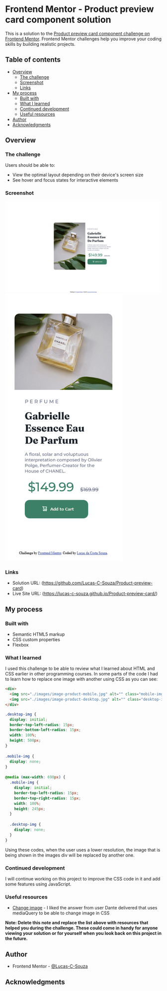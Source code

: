 # Frontend Mentor - Product preview card component solution

This is a solution to the [Product preview card component challenge on Frontend Mentor](https://www.frontendmentor.io/challenges/product-preview-card-component-GO7UmttRfa). Frontend Mentor challenges help you improve your coding skills by building realistic projects.

## Table of contents

- [Overview](#overview)
  - [The challenge](#the-challenge)
  - [Screenshot](#screenshot)
  - [Links](#links)
- [My process](#my-process)
  - [Built with](#built-with)
  - [What I learned](#what-i-learned)
  - [Continued development](#continued-development)
  - [Useful resources](#useful-resources)
- [Author](#author)
- [Acknowledgments](#acknowledgments)

## Overview

### The challenge

Users should be able to:

- View the optimal layout depending on their device's screen size
- See hover and focus states for interactive elements

### Screenshot

![](./Screenshots/desktop.png)
![](./Screenshots/mobile.png)

### Links

- Solution URL: (https://github.com/Lucas-C-Souza/Product-preview-card)
- Live Site URL: (https://lucas-c-souza.github.io/Product-preview-card/)

## My process

### Built with

- Semantic HTML5 markup
- CSS custom properties
- Flexbox

### What I learned

I used this challenge to be able to review what I learned about HTML and CSS earlier in other programming courses.
In some parts of the code I had to learn how to replace one image with another using CSS as you can see:

```html
<div>
  <img src="./images/image-product-mobile.jpg" alt="" class="mobile-img" />
  <img src="./images/image-product-desktop.jpg" alt="" class="desktop-img" />
</div>
```

```css
.desktop-img {
  display: initial;
  border-top-left-radius: 15px;
  border-bottom-left-radius: 15px;
  width: 100%;
  height: 500px;
}

.mobile-img {
  display: none;
}

@media (max-width: 690px) {
  .mobile-img {
    display: initial;
    border-top-left-radius: 15px;
    border-top-right-radius: 15px;
    width: 100%;
    height: 245px;
  }

  .desktop-img {
    display: none;
  }
}
```

Using these codes, when the user uses a lower resolution,
the image that is being shown in the images div will be replaced by another one.

### Continued development

I will continue working on this project to improve the CSS code in it and add some features using JavaScript.

### Useful resources

- [Change image](https://stackoverflow.com/questions/43370666/how-to-image-swap-based-on-screen-size) - I liked the answer from user Dante delivered that uses mediaQuery
  to be able to change image in CSS

**Note: Delete this note and replace the list above with resources that helped you during the challenge. These could come in handy for anyone viewing your solution or for yourself when you look back on this project in the future.**

## Author

- Frontend Mentor - [@Lucas-C-Souza](https://www.frontendmentor.io/profile/Lucas-C-Souza)

## Acknowledgments
